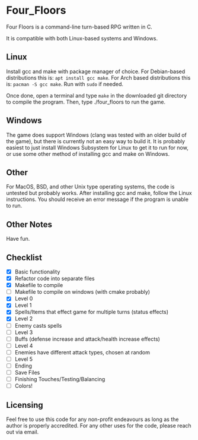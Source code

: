 # Four_Floors

Four Floors is a command-line turn-based RPG written in C.

It is compatible with both Linux-based systems and Windows.

## Linux 

Install gcc and make with package manager of choice. For Debian-based distributions
this is: `apt install gcc make`. For Arch based distributions this is: `pacman -S gcc
make`. Run with `sudo` if needed.

Once done, open a terminal and type `make` in the downloaded git directory to compile
the program. Then, type ./four_floors to run the game.

## Windows

The game does support Windows (clang was tested with an older build of the game), but
there is currently not an easy way to build it. It is probably easiest to just
install Windows Subsystem for Linux to get it to run for now, or use some other
method of installing gcc and make on Windows.

## Other

For MacOS, BSD, and other Unix type operating systems, the code is untested but
probably works. After installing gcc and make, follow the Linux instructions. You
should receive an error message if the program is unable to run.

## Other Notes

Have fun.

## Checklist

- [x] Basic functionality
- [x] Refactor code into separate files
- [x] Makefile to compile
- [ ] Makefile to compile on windows (with cmake probably)
- [x] Level 0
- [x] Level 1
- [x] Spells/Items that effect game for multiple turns (status effects)
- [x] Level 2
- [ ] Enemy casts spells
- [ ] Level 3
- [ ] Buffs (defense increase and attack/health increase effects)
- [ ] Level 4
- [ ] Enemies have different attack types, chosen at random
- [ ] Level 5
- [ ] Ending
- [ ] Save Files
- [ ] Finishing Touches/Testing/Balancing
- [ ] Colors!

## Licensing

Feel free to use this code for any non-profit endeavours as long as the author is
properly accredited. For any other uses for the code, please reach out via email.
